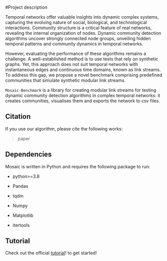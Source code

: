 #Project description

Temporal networks offer valuable insights into dynamic complex systems, capturing the evolving nature of social, biological, and technological interactions. Community structure is a critical feature of real networks, revealing the internal organization of nodes. Dynamic community detection algorithms uncover strongly connected node groups, unveiling hidden temporal patterns and community dynamics in temporal networks. 

However, evaluating the performance of these algorithms remains a challenge. A well-established method is to use tests that rely on synthetic graphs. Yet, this approach does not suit temporal networks with instantaneous edges and continuous time domains, known as link streams. To address this gap, we propose a novel benchmark comprising predefined communities that simulate synthetic modular link streams. 


``Mosaic-Benchmark`` is a library for creating modular link streams for testing dynamic community detection algorithms in complex temporal networks: it creates communities, visualises them and exports the network to csv files.


## Citation
If you use our algorithm, please cite the following works:

> paper
## Dependencies

Mosaic is written in Python and requires the following package to run:

* python>=3.8

* Pandas

* tqdm

* Numpy

* Matplotlib

* itertools

## Tutorial
Check out the official [tutorial](https://colab.research.google.com/drive/1_H0OU6LU_koyQnbJhS_P5DwC34U00hcG?usp=sharing)! to get started!


